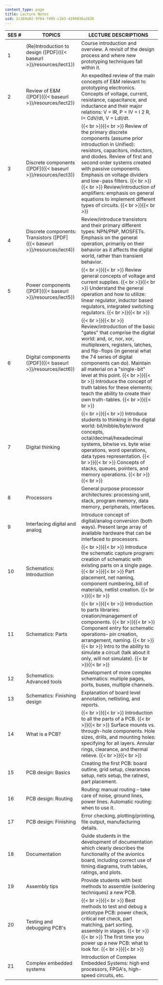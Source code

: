 ```yaml
---
content_type: page
title: Lecture Notes
uid: 2c369a02-9f64-7495-c2b3-4194036a2626
---
```


| SES # | TOPICS | LECTURE DESCRIPTIONS |
| --- | --- | --- |
| 1 | (Re)Introduction to design ([PDF]({{< baseurl >}}/resources/lect1)) | Course introduction and overview. A revisit of the design process and where new prototyping techniques fall within it. |
| 2 | Review of E&M ([PDF]({{< baseurl >}}/resources/lect2)) | An expedited review of the main concepts of E&M relevant to prototyping electronics. Concepts of voltage, current, resistance, capacitance, and inductance and their major relations: V = IR, P = IV = I 2 R, I= CdV/dt, V = LdI/dt. |
| 3 | Discrete components ([PDF]({{< baseurl >}}/resources/lect3)) |  {{< br >}}{{< br >}} Review of the primary discrete components (assume prior introduction in Unified): resistors, capacitors, inductors, and diodes. Review of first and second order systems created with passive components. Emphasis on voltage dividers and low-pass filters. {{< br >}}{{< br >}} Review/introduction of amplifiers: emphasis on general equations to implement different types of circuits. {{< br >}}{{< br >}}  |
| 4 | Discrete components: Transistors ([PDF]({{< baseurl >}}/resources/lect4)) | Review/introduce transistors and their primary different types: NPN/PNP, MOSFETs. Emphasis on the general operation, primarily on their behavior as it affects the digital world, rather than transient behavior. |
| 5 | Power components ([PDF]({{< baseurl >}}/resources/lect5)) |  {{< br >}}{{< br >}} Review general concepts of voltage and current supplies. {{< br >}}{{< br >}} Understand the general operation and how to utilize: linear regulator, inductor based regulators, integrated switching regulators. {{< br >}}{{< br >}}  |
| 6 | Digital components ([PDF]({{< baseurl >}}/resources/lect6)) |  {{< br >}}{{< br >}} Review/introduction of the basic "gates" that comprise the digital world: and, or, nor, xor, multiplexers, registers, latches, and flip-flops (in general what the 74 series of digital components can do). Maintain all material on a "single-bit" level at this point. {{< br >}}{{< br >}} Introduce the concept of truth tables for these elements; teach the ability to create their own truth-tables. {{< br >}}{{< br >}}  |
| 7 | Digital thinking |  {{< br >}}{{< br >}} Introduce students to thinking in the digital world: bit/nibble/byte/word concepts, octal/decimal/hexadecimal systems, bitwise vs. byte wise operations, word operations, data types representation. {{< br >}}{{< br >}} Concepts of stacks, queues, pointers, and memory operations. {{< br >}}{{< br >}}  |
| 8 | Processors | General purpose processor architectures: processing unit, stack, program memory, data memory, peripherals, interfaces. |
| 9 | Interfacing digital and analog | Introduce concept of digital/analog conversion (both ways). Present large array of available hardware that can be interfaced to processors. |
| 10 | Schematics: Introduction |  {{< br >}}{{< br >}} Introduce the schematic capture program: creation of schematic with existing parts on a single page. {{< br >}}{{< br >}} Part placement, net naming, component numbering, bill of materials, netlist creation. {{< br >}}{{< br >}}  |
| 11 | Schematics: Parts |  {{< br >}}{{< br >}} Introduction to parts libraries: creation/management of components. {{< br >}}{{< br >}} Component entry for schematic operations– pin creation, arrangement, naming. {{< br >}}{{< br >}} Intro to the ability to simulate a circuit (talk about it only, will not simulate). {{< br >}}{{< br >}}  |
| 12 | Schematics: Advanced tools | Development of more complex schematics: multiple pages, ports, buses, multiple channels. |
| 13 | Schematics: Finishing design | Explanation of board level annotation, netlisting, and reports. |
| 14 | What is a PCB? |  {{< br >}}{{< br >}} Introduction to all the parts of a PCB. {{< br >}}{{< br >}} Surface mounts vs. through-hole components. Hole sizes, drills, and mounting holes: specifying for all layers. Annular rings, clearance, and thermal relieve. {{< br >}}{{< br >}}  |
| 15 | PCB design: Basics | Creating the first PCB: board outline, grid setup, clearances setup, nets setup, the ratnest, part placement. |
| 16 | PCB design: Routing | Routing: manual routing – take care of noise, ground lines, power lines. Automatic routing: when to use it. |
| 17 | PCB design: Finishing | Error checking, plotting/printing, file output, manufacturing details. |
| 18 | Documentation | Guide students in the development of documentation which clearly describes the functionality of the avionics board, including correct use of timing diagrams, truth tables, ratings, and plots. |
| 19 | Assembly tips | Provide students with best methods to assemble (soldering techniques) a new PCB. |
| 20 | Testing and debugging PCB's |  {{< br >}}{{< br >}} Best methods to test and debug a prototype PCB: power check, critical net check, part matching, part sorting, assembly in stages. {{< br >}}{{< br >}} The first time you power up a new PCB: what to look for. {{< br >}}{{< br >}}  |
| 21 | Complex embedded systems | Introduction of Complex Embedded Systems: high end processors, FPGA's, high-speed circuits, etc.